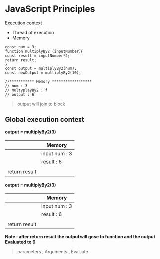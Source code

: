 # JavaScript Principles
Execution context
- Thread of execution
- Memory

```
const num = 3;
function multiplyBy2 (inputNumber){
const result = inputNumber*2;
return result;
}
const output = multiplyBy2(num);
const newOutput = multiplyBy2(10);

//*********** Memory ******************
// num : 3
// multyplayBy2 : f
// output : 6

```
> output will join to block
## Global execution context
#### output = multiplyBy2(3)
|  | Memory |
| ----------- | -----------
|  | input num : 3 | 
|  | result : 6 |
|  |  |
| return result |  |

#### output = multiplyBy2(3)
|  | Memory |
| ----------- | -----------
|  | input num : 3 | 
|  | result : 6 |
|  |  |
| return result |  |


**Note : after return result the output will gose to function and  the output Evaluated to 6**
> parameters , Arguments , Evaluate 
